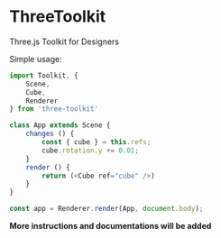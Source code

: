 # ThreeToolkit
Three.js Toolkit for Designers

Simple usage:
```javascript
import Toolkit, {
    Scene,
    Cube,
    Renderer
} from 'three-toolkit'

class App extends Scene {
    changes () {
        const { cube } = this.refs;
        cube.rotation.y += 0.01;
    }
    render () {
        return (<Cube ref="cube" />)
    }
}

const app = Renderer.render(App, document.body);
```

**More instructions and documentations will be added**